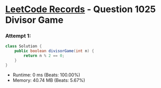 # [LeetCode Records](../../README.md) - Question 1025 Divisor Game

### Attempt 1: 
```java
class Solution {
    public boolean divisorGame(int n) {
        return n % 2 == 0;
    }
}
```
- Runtime: 0 ms (Beats: 100.00%)
- Memory: 40.74 MB (Beats: 5.67%)

<br>
